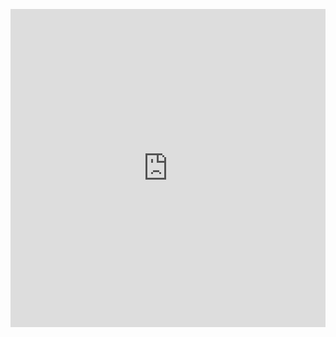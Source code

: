 <p align="center">
 <div style="width:100%;height:0;padding-bottom:101%;position:relative;"><iframe src="https://giphy.com/embed/eNAsjO55tPbgaor7ma" width="100%" height="100%" style="position:absolute" frameBorder="0" class="giphy-embed" allowFullScreen></iframe></div>
</p>
